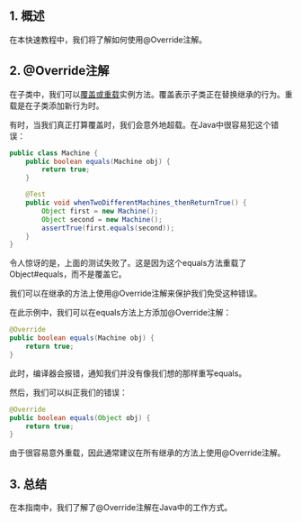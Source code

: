 ## 1. 概述

在本快速教程中，我们将了解如何使用@Override注解。

## 2. @Override注解

在子类中，我们可以[覆盖或重载](https://www.baeldung.com/java-classes-initialization-questions)实例方法。覆盖表示子类正在替换继承的行为。重载是在子类添加新行为时。

有时，当我们真正打算覆盖时，我们会意外地超载。在Java中很容易犯这个错误：

```java
public class Machine {
    public boolean equals(Machine obj) {
        return true;
    }

    @Test
    public void whenTwoDifferentMachines_thenReturnTrue() {
        Object first = new Machine();
        Object second = new Machine();
        assertTrue(first.equals(second));
    }
}
```

令人惊讶的是，上面的测试失败了。这是因为这个equals方法重载了Object#equals，而不是覆盖它。

我们可以在继承的方法上使用@Override注解来保护我们免受这种错误。

在此示例中，我们可以在equals方法上方添加@Override注解：

```java
@Override
public boolean equals(Machine obj) {
    return true;
}
```

此时，编译器会报错，通知我们并没有像我们想的那样重写equals。

然后，我们可以纠正我们的错误：

```java
@Override
public boolean equals(Object obj) {
    return true;
}
```

由于很容易意外重载，因此通常建议在所有继承的方法上使用@Override注解。

## 3. 总结

在本指南中，我们了解了@Override注解在Java中的工作方式。